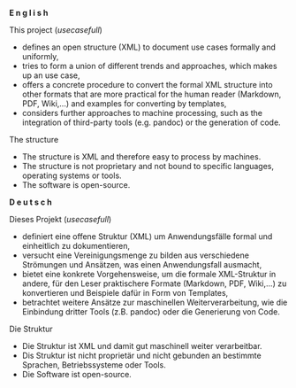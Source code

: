 **E n g l i s h**

This project (*usecasefull*)
- defines an open structure (XML) to document use cases formally and uniformly,
- tries to form a union of different trends and approaches, which makes up an use case,
- offers a concrete procedure to convert the formal XML structure into other formats that are more practical for the human reader (Markdown, PDF, Wiki,...) and examples for converting by templates,
- considers further approaches to machine processing, such as the integration of third-party tools (e.g. pandoc) or the generation of code.

The structure
- The structure is XML and therefore easy to process by machines.
- The structure is not proprietary and not bound to specific languages, operating systems or tools.
- The software is open-source.

**D e u t s c h**

Dieses Projekt (*usecasefull*)
- definiert eine offene Struktur (XML) um Anwendungsfälle formal und einheitlich zu dokumentieren,
- versucht eine Vereinigungsmenge zu bilden aus verschiedene Strömungen und Ansätzen, was einen Anwendungsfall ausmacht,
- bietet eine konkrete Vorgehensweise, um die formale XML-Struktur in andere, für den Leser praktischere Formate (Markdown, PDF, Wiki,...) zu konvertieren und Beispiele dafür in Form von Templates,
- betrachtet weitere Ansätze zur maschinellen Weiterverarbeitung, wie die Einbindung dritter Tools (z.B. pandoc) oder die Generierung von Code.

Die Struktur
- Die Struktur ist XML und damit gut maschinell weiter verarbeitbar.
- Dis Struktur ist nicht proprietär und nicht gebunden an bestimmte Sprachen, Betriebssysteme oder Tools.
- Die Software ist open-source.
